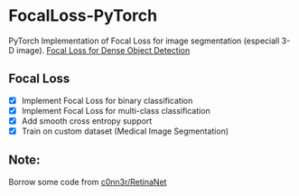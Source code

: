 # FocalLoss-PyTorch
PyTorch Implementation of Focal Loss for image segmentation (especiall 3-D image).
[Focal Loss for Dense Object Detection](https://arxiv.org/abs/1708.02002)

## Focal Loss
* [x] Implement Focal Loss for binary classification 
* [x] Implement Focal Loss for multi-class classification 
* [x] Add smooth cross entropy support
* [x] Train on custom dataset (Medical Image Segmentation)

## Note:
Borrow some code from [c0nn3r/RetinaNet](https://github.com/c0nn3r/RetinaNet)

